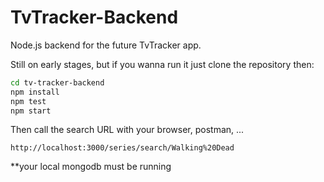 # TvTracker-Backend
Node.js backend for the future TvTracker app.

Still on early stages, but if you wanna run it just clone the repository then:

```bash
cd tv-tracker-backend
npm install
npm test
npm start
```

Then call the search URL with your browser, postman, ...

`http://localhost:3000/series/search/Walking%20Dead`

**your local mongodb must be running

